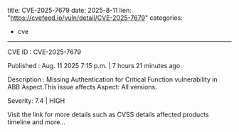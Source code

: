  
title: CVE-2025-7679
date: 2025-8-11
lien: "https://cvefeed.io/vuln/detail/CVE-2025-7679"
categories:
  - cve
---

CVE ID : CVE-2025-7679

Published :  Aug. 11
2025
7:15 p.m. | 7 hours
21 minutes ago

Description : Missing Authentication for Critical Function vulnerability in ABB Aspect.This issue affects Aspect: All versions.

Severity: 7.4 | HIGH

Visit the link for more details
such as CVSS details
affected products
timeline
and more...
